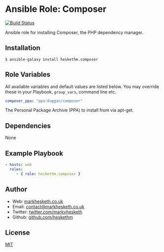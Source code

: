 Ansible Role: Composer
=======================

[![Build Status](https://travis-ci.org/heskethm/ansible-role-composer.svg)](https://travis-ci.org/heskethm/ansible-role-composer)

Ansible role for installing Composer, the PHP dependency manager.

Installation
------------

```
$ ansible-galaxy install heskethm.composer
```

Role Variables
--------------
All available variables and default values are listed below. You may override these in your Playbook, `group_vars`, command line etc.

```yml
composer_ppa: "ppa:duggan/composer"
```

The Personal Package Archive (PPA) to install from via apt-get.

Dependencies
------------

None

Example Playbook
----------------

```yml
- hosts: web
  roles:
     - { role: heskethm.composer }
```

Author
------------------

* Web: [markhesketh.co.uk](http://www.markhesketh.co.uk/)
* Email: [contact@markhesketh.co.uk](mailto:contact@markhesketh.co.uk)
* Twitter: [twitter.com/markyhesketh](http://www.twitter.com/markyhesketh/)
* Github: [github.com/heskethm](http://www.github.com/heskethm/)

License
-------

[MIT](http://opensource.org/licenses/MIT)